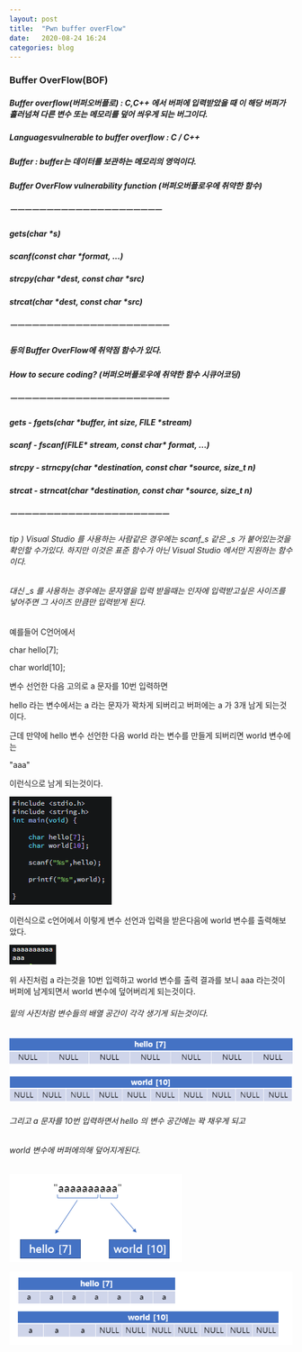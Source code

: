 ```yaml
---
layout: post
title:  "Pwn buffer overFlow"
date:   2020-08-24 16:24
categories: blog
---
```


### Buffer OverFlow(BOF)

##### Buffer overflow(버퍼오버플로) : C,C++ 에서 버퍼에 입력받았을 때 이 해당 버퍼가 흘러넘쳐 다른 변수 또는 메모리를 덮어 씌우게 되는 버그이다.

##### Languages ​​vulnerable to buffer overflow : C / C++

##### Buffer : buffer는 데이터를 보관하는 메모리의 영억이다.

##### Buffer OverFlow vulnerability function (버퍼오버플로우에 취약한 함수)

##### ㅡㅡㅡㅡㅡㅡㅡㅡㅡㅡㅡㅡㅡㅡㅡㅡㅡㅡㅡㅡㅡ

##### gets(char \*s)

##### scanf(const char \*format, ...)

##### strcpy(char \*dest, const char \*src)

##### strcat(char \*dest, const char \*src)

##### ㅡㅡㅡㅡㅡㅡㅡㅡㅡㅡㅡㅡㅡㅡㅡㅡㅡㅡㅡㅡㅡㅡ

##### 등의 Buffer OverFlow에 취약점 함수가 있다.

##### How to secure coding? (버퍼오버플로우에 취약한 함수 시큐어코딩)

##### ㅡㅡㅡㅡㅡㅡㅡㅡㅡㅡㅡㅡㅡㅡㅡㅡㅡㅡㅡㅡㅡㅡ

##### gets - fgets(char \*buffer, int size, FILE \*stream)

##### scanf - fscanf(FILE\* stream, const char\* format, ...)

##### strcpy - strncpy(char \*destination, const char \*source, size_t n)

##### strcat - strncat(char \*destination, const char \*source, size_t n)

##### ㅡㅡㅡㅡㅡㅡㅡㅡㅡㅡㅡㅡㅡㅡㅡㅡㅡㅡㅡㅡㅡㅡ

###### tip ) Visual Studio 를 사용하는 사람같은 경우에는 scanf\_s 같은 \_s 가 붙어있는것을 확인할 수가있다. 하지만 이것은 표준 함수가 아닌 Visual Studio 에서만 지원하는 함수이다.

###### 대신 \_s 를 사용하는 경우에는 문자열을 입력 받을때는 인자에 입력받고싶은 사이즈를 넣어주면 그 사이즈 만큼만 입력받게 된다.

예를들어 C언어에서 

char hello[7]; 

char world[10];

변수 선언한 다음 고의로 a 문자를 10번 입력하면

hello 라는 변수에서는 a 라는 문자가 꽉차게 되버리고 버퍼에는 a 가 3개 남게 되는것이다.

근데 만약에 hello 변수 선언한 다음 world 라는 변수를 만들게 되버리면 world 변수에는 

"aaa"

이런식으로 남게 되는것이다.

![buffer](/blog_img/buffer_test.png)

이런식으로 c언어에서 이렇게 변수 선언과 입력을 받은다음에 world 변수를 출력해보았다.

![bof_test](/blog_img/scanf.png)

위 사진처럼 a 라는것을 10번 입력하고 world 변수를 출력 결과를 보니 aaa 라는것이 버퍼에 남게되면서 world 변수에 덮어버리게 되는것이다.

###### 밑의 사진처럼 변수들의 배열 공간이 각각 생기게 되는것이다.

![hello_world](/blog_img/null.png)

###### 그리고 a 문자를 10번 입력하면서 hello 의 변수 공간에는 꽉 채우게 되고 

###### world 변수에 버퍼에의해 덮어지게된다.

![bof_scanf](/blog_img/scanf_bof.png)

![scanf_value](/blog_img/injection.png)
